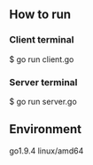 ## How to run
### Client terminal
$ go run client.go
### Server terminal
$ go run server.go

## Environment
go1.9.4 linux/amd64
